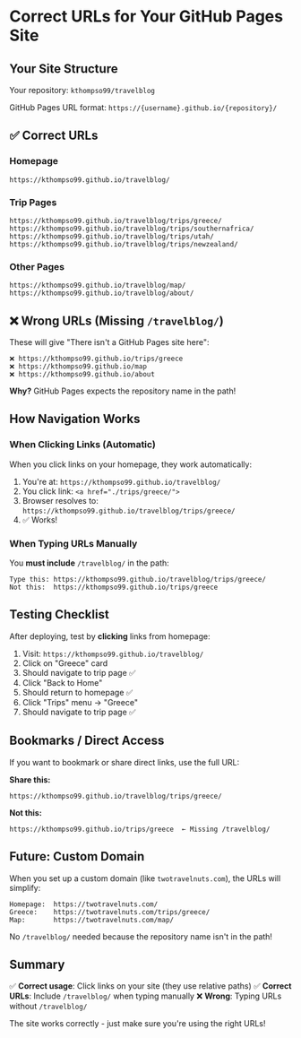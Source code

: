 # Correct URLs for Your GitHub Pages Site

## Your Site Structure

Your repository: `kthompso99/travelblog`

GitHub Pages URL format: `https://{username}.github.io/{repository}/`

## ✅ Correct URLs

### Homepage
```
https://kthompso99.github.io/travelblog/
```

### Trip Pages
```
https://kthompso99.github.io/travelblog/trips/greece/
https://kthompso99.github.io/travelblog/trips/southernafrica/
https://kthompso99.github.io/travelblog/trips/utah/
https://kthompso99.github.io/travelblog/trips/newzealand/
```

### Other Pages
```
https://kthompso99.github.io/travelblog/map/
https://kthompso99.github.io/travelblog/about/
```

## ❌ Wrong URLs (Missing `/travelblog/`)

These will give "There isn't a GitHub Pages site here":

```
❌ https://kthompso99.github.io/trips/greece
❌ https://kthompso99.github.io/map
❌ https://kthompso99.github.io/about
```

**Why?** GitHub Pages expects the repository name in the path!

## How Navigation Works

### When Clicking Links (Automatic)

When you click links on your homepage, they work automatically:

1. You're at: `https://kthompso99.github.io/travelblog/`
2. You click link: `<a href="./trips/greece/">`
3. Browser resolves to: `https://kthompso99.github.io/travelblog/trips/greece/`
4. ✅ Works!

### When Typing URLs Manually

You **must include** `/travelblog/` in the path:

```
Type this: https://kthompso99.github.io/travelblog/trips/greece/
Not this:  https://kthompso99.github.io/trips/greece
```

## Testing Checklist

After deploying, test by **clicking** links from homepage:

1. Visit: `https://kthompso99.github.io/travelblog/`
2. Click on "Greece" card
3. Should navigate to trip page ✅
4. Click "Back to Home"
5. Should return to homepage ✅
6. Click "Trips" menu → "Greece"
7. Should navigate to trip page ✅

## Bookmarks / Direct Access

If you want to bookmark or share direct links, use the full URL:

**Share this:**
```
https://kthompso99.github.io/travelblog/trips/greece/
```

**Not this:**
```
https://kthompso99.github.io/trips/greece  ← Missing /travelblog/
```

## Future: Custom Domain

When you set up a custom domain (like `twotravelnuts.com`), the URLs will simplify:

```
Homepage:  https://twotravelnuts.com/
Greece:    https://twotravelnuts.com/trips/greece/
Map:       https://twotravelnuts.com/map/
```

No `/travelblog/` needed because the repository name isn't in the path!

## Summary

✅ **Correct usage**: Click links on your site (they use relative paths)
✅ **Correct URLs**: Include `/travelblog/` when typing manually
❌ **Wrong**: Typing URLs without `/travelblog/`

The site works correctly - just make sure you're using the right URLs!

